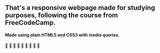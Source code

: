 ## That's a responsive webpage made for studying purposes, following the course from FreeCodeCamp.

#### Made using plain HTML5 and CSS3 with media queries.

👾
👾
👾
👾
👾
👾
👾
👾
👾
